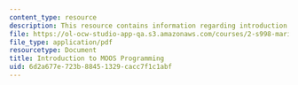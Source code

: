 ```yaml
---
content_type: resource
description: This resource contains information regarding introduction to MOOS programming.
file: https://ol-ocw-studio-app-qa.s3.amazonaws.com/courses/2-s998-marine-autonomy-sensing-and-communications-spring-2012/6d2a677e723b88451329cacc7f1c1abf_MIT2_S998S12_Lab04.pdf
file_type: application/pdf
resourcetype: Document
title: Introduction to MOOS Programming
uid: 6d2a677e-723b-8845-1329-cacc7f1c1abf
---
```

